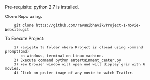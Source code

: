 Pre-requisite: python 2.7 is installed.

Clone Repo using:

        git clone https://github.com/ravanibhavik/Project-1-Movie-Website.git
        
To Execute Project:

        1) Navigate to folder where Project is cloned using command prompt(cmd)
           on windows, terminal on Linux machine.
        2) Execute command python entertainment_center.py
        3) New Browser window will open and will display grid with 6 movies.
        4) Click on poster image of any movie to watch Trailer.


